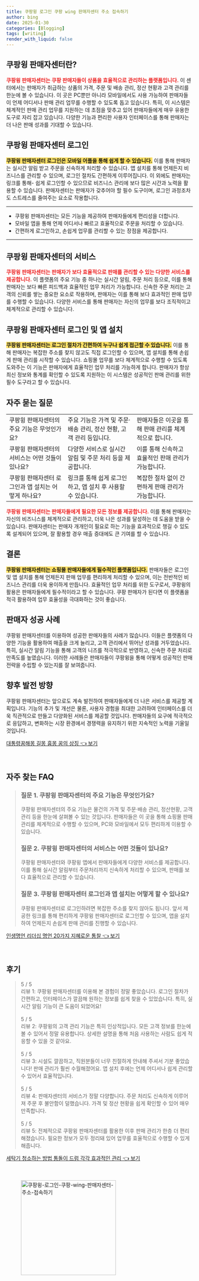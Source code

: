 ```yaml
---
title: 쿠팡윙 로그인 쿠팡 wing 판매자센터 주소 접속하기
author: bing
date: 2025-01-30
categories: [Blogging]
tags: [writing]
render_with_liquid: false
---
```



<h2 id='쿠팡윙_판매자센터란'>쿠팡윙 판매자센터란?</h2>

<p><b><span style="color: #ee2323;">쿠팡윙 판매자센터는 쿠팡 판매자들이 상품을 효율적으로 관리하는 플랫폼입니다.</span></b> 이 센터에서는 판매자가 취급하는 상품의 가격, 주문 및 배송 관리, 정산 현황과 고객 관리를 한눈에 볼 수 있습니다. 이 곳은 PC뿐만 아니라 모바일에서도 사용 가능하여 판매자들이 언제 어디서나 판매 관리 업무를 수행할 수 있도록 돕고 있습니다. 특히, 이 시스템은 체계적인 판매 관리 업무를 지원하는 데 초점을 맞추고 있어 판매자들에게 매우 유용한 도구로 자리 잡고 있습니다. 다양한 기능과 편리한 사용자 인터페이스를 통해 판매자는 더 나은 판매 성과를 기대할 수 있습니다.</p>

<h2 id='판매자센터_로그인'>쿠팡윙 판매자센터 로그인</h2>

<p><b><span style="background-color: #ffe066;">쿠팡윙 판매자센터 로그인은 모바일 어플을 통해 쉽게 할 수 있습니다.</span></b> 이를 통해 판매자는 실시간 알림 받고 주문을 신속하게 처리할 수 있습니다. 앱 설치를 통해 언제든지 비즈니스를 관리할 수 있으며, 로그인 절차도 간편하게 이루어집니다. 이 외에도 판매자는 링크를 통해- 쉽게 로그인할 수 있으므로 비즈니스 관리에 보다 많은 시간과 노력을 활용할 수 있습니다. 판매자센터는 판매자가 갖추어야 할 필수 도구이며, 로그인 과정조차도 스트레스를 줄여주는 요소로 작용합니다.</p>

<hr />

<ul>
    <li>쿠팡윙 판매자센터는 모든 기능을 제공하여 판매자들에게 편리성을 더합니다.</li>
    <li>모바일 앱을 통해 언제 어디서나 빠르고 효율적으로 주문을 처리할 수 있습니다.</li>
    <li>간편하게 로그인하고, 손쉽게 업무를 관리할 수 있는 장점을 제공합니다.</li>
</ul>

<hr />

<h2 id='쿠팡윙_판매자센터의_서비스'>쿠팡윙 판매자센터의 서비스</h2>

<p><b><span style="color: #ee2323;">쿠팡윙 판매자센터는 판매자가 보다 효율적으로 판매를 관리할 수 있는 다양한 서비스를 제공합니다.</span></b> 이 플랫폼의 주요 기능 중 하나는 실시간 알림, 주문 처리 등으로, 이를 통해 판매자는 보다 빠른 피드백과 효율적인 업무 처리가 가능합니다. 신속한 주문 처리는 고객의 신뢰를 쌓는 중요한 요소로 작용하며, 판매자는 이를 통해 보다 효과적인 판매 업무를 수행할 수 있습니다. 다양한 서비스를 통해 판매자는 자신의 업무를 보다 조직적이고 체계적으로 관리할 수 있습니다.</p>

<h2 id='로그인_및_앱_설치'>쿠팡윙 판매자센터 로그인 및 앱 설치</h2>

<p><b><span style="background-color: #ffe066;">쿠팡윙 판매자센터는 로그인 절차가 간편하여 누구나 쉽게 접근할 수 있습니다.</span></b> 이를 통해 판매자는 복잡한 주소를 찾지 않고도 직접 로그인할 수 있으며, 앱 설치를 통해 손쉽게 판매 관리를 시작할 수 있습니다. 쇼핑몰 업무를 보다 체계적으로 수행할 수 있도록 도와주는 이 기능은 판매자에게 효율적인 업무 처리를 가능하게 합니다. 판매자가 항상 최신 정보와 통계를 확인할 수 있도록 지원하는 이 시스템은 성공적인 판매 관리를 위한 필수 도구라고 할 수 있습니다.</p>

<h2 id='자주_묻는_질문'>자주 묻는 질문</h2>

<table>
    <tr>
        <td>쿠팡윙 판매자센터의 주요 기능은 무엇인가요?</td>
        <td>주요 기능은 가격 및 주문·배송 관리, 정산 현황, 고객 관리 등입니다.</td>
        <td>판매자들은 이곳을 통해 판매 관리를 체계적으로 합니다.</td>
    </tr>
    <tr>
        <td>쿠팡윙 판매자센터의 서비스는 어떤 것들이 있나요?</td>
        <td>다양한 서비스로 실시간 알림 및 주문 처리 등을 제공합니다.</td>
        <td>이를 통해 신속하고 효율적인 판매 관리가 가능합니다.</td>
    </tr>
    <tr>
        <td>쿠팡윙 판매자센터 로그인과 앱 설치는 어떻게 하나요?</td>
        <td>링크를 통해 쉽게 로그인하고, 앱 설치 후 사용할 수 있습니다.</td>
        <td>복잡한 절차 없이 간편하게 판매 관리가 가능합니다.</td>
    </tr>
</table>

<p><b><span style="color: #ee2323;">쿠팡윙 판매자센터는 판매자들에게 필요한 모든 정보를 제공합니다.</span></b> 이를 통해 판매자는 자신의 비즈니스를 체계적으로 관리하고, 더욱 나은 성과를 달성하는 데 도움을 받을 수 있습니다. 판매자센터는 판매자 개개인이 필요로 하는 기능을 효과적으로 챙길 수 있도록 설계되어 있으며, 잘 활용할 경우 매출 증대에도 큰 기여를 할 수 있습니다.</p>

<h2 id='결론'>결론</h2>

<p><b><span style="background-color: #ffe066;">쿠팡윙 판매자센터는 쇼핑몰 판매자들에게 필수적인 플랫폼입니다.</span></b> 판매자들은 로그인 및 앱 설치를 통해 언제든지 판매 업무를 편리하게 처리할 수 있으며, 이는 전반적인 비즈니스 관리를 더욱 용이하게 만듭니다. 효율적인 업무 처리를 위한 도구로서, 쿠팡윙의 활용은 판매자들에게 필수적이라고 할 수 있습니다. 쿠팡 판매자가 된다면 이 플랫폼을 적극 활용하여 업무 효율성을 극대화하는 것이 좋습니다.</p>

<h2 id='판매자_성공_사례'>판매자 성공 사례</h2>

<p>쿠팡윙 판매자센터를 이용하여 성공한 판매자들의 사례가 많습니다. 이들은 플랫폼의 다양한 기능을 활용하여 매출을 크게 늘리고, 고객 관리에서 뛰어난 성과를 거두었습니다. 특히, 실시간 알림 기능을 통해 고객의 니즈를 적극적으로 반영하고, 신속한 주문 처리로 만족도를 높였습니다. 이러한 사례들은 판매자들이 쿠팡윙을 통해 어떻게 성공적인 판매 전략을 수립할 수 있는지를 잘 보여줍니다.</p>

<h2 id='향후_발전'>향후 발전 방향</h2>

<p>쿠팡윙 판매자센터는 앞으로도 계속 발전하여 판매자들에게 더 나은 서비스를 제공할 계획입니다. 기능의 추가 및 개선은 물론, 사용자 경험을 최대한 고려하여 인터페이스를 더욱 직관적으로 만들고 다양화된 서비스를 제공할 것입니다. 판매자들의 요구에 적극적으로 응답하고, 변화하는 시장 환경에서 경쟁력을 유지하기 위한 지속적인 노력을 기울일 것입니다.</p>


<p><a class="click-button" title="대통령꿈해몽 길몽 흉몽 꿈의 상징" href="https://24nara.github.io/posts/%EB%8C%80%ED%86%B5%EB%A0%B9%EA%BF%88%ED%95%B4%EB%AA%BD-%EA%B8%B8%EB%AA%BD-%ED%9D%89%EB%AA%BD-%EA%BF%88%EC%9D%98-%EC%83%81%EC%A7%95/" rel="dofollow">대통령꿈해몽 길몽 흉몽 꿈의 상징 👈 보기</a></p><br>
<h2 id='자주_찾는_FAQ'>자주 찾는 FAQ</h2>
<div itemscope="" itemtype="https://schema.org/FAQPage"> 
<blockquote> 
<div itemscope="" itemprop="mainEntity" itemtype="https://schema.org/Question"> 
<h3 itemprop="name">질문 1. 쿠팡윙 판매자센터의 주요 기능은 무엇인가요?</h3> 
<div itemscope="" itemprop="acceptedAnswer" itemtype="https://schema.org/Answer"> 
<span itemprop="text"> 
<p>쿠팡윙 판매자센터의 주요 기능은 물건의 가격 및 주문·배송 관리, 정산현황, 고객관리 등을 한눈에 살펴볼 수 있는 것입니다. 판매자들은 이 곳을 통해 쇼핑몰 판매 관리를 체계적으로 수행할 수 있으며, PC와 모바일에서 모두 편리하게 이용할 수 있습니다.</p> 
</span> 
</div> 
</div> 

<div itemscope="" itemprop="mainEntity" itemtype="https://schema.org/Question"> 
<h3 itemprop="name">질문 2. 쿠팡윙 판매자센터의 서비스는 어떤 것들이 있나요?</h3> 
<div itemscope="" itemprop="acceptedAnswer" itemtype="https://schema.org/Answer"> 
<span itemprop="text"> 
<p>쿠팡윙 판매자센터와 쿠팡윙 앱에서 판매자들에게 다양한 서비스를 제공합니다. 이를 통해 실시간 알림부터 주문처리까지 신속하게 처리할 수 있으며, 판매를 보다 효율적으로 관리할 수 있습니다.</p> 
</span> 
</div> 
</div> 

<div itemscope="" itemprop="mainEntity" itemtype="https://schema.org/Question"> 
<h3 itemprop="name">질문 3. 쿠팡윙 판매자센터 로그인과 앱 설치는 어떻게 할 수 있나요?</h3> 
<div itemscope="" itemprop="acceptedAnswer" itemtype="https://schema.org/Answer"> 
<span itemprop="text"> 
<p>쿠팡윙 판매자센터로 로그인하려면 복잡한 주소를 찾지 않아도 됩니다. 앞서 제공한 링크를 통해 편리하게 쿠팡윙 판매자센터로 로그인할 수 있으며, 앱을 설치하여 언제든지 손쉽게 판매 관리를 진행할 수 있습니다.</p> 
</span> 
</div> 
</div> 
</blockquote> 
</div>
<p><a class="click-button" title="인생명언 리더십 명언 20가지 지혜로운 통찰" href="https://24nara.github.io/posts/%EC%9D%B8%EC%83%9D%EB%AA%85%EC%96%B8-%EB%A6%AC%EB%8D%94%EC%8B%AD-%EB%AA%85%EC%96%B8-20%EA%B0%80%EC%A7%80-%EC%A7%80%ED%98%9C%EB%A1%9C%EC%9A%B4-%ED%86%B5%EC%B0%B0/" rel="dofollow">인생명언 리더십 명언 20가지 지혜로운 통찰 👈 보기</a></p><br>
<h2 id='후기'>후기</h2>
<div itemscope itemtype="https://schema.org/Product">
  <blockquote>
  <div itemprop="review" itemscope itemtype="https://schema.org/Review">
      <div itemprop="reviewRating" itemscope itemtype="https://schema.org/Rating"> <span itemprop="ratingValue">5</span> / <span itemprop="bestRating">5</span> </div>
      <span itemprop="reviewBody">리뷰 1: 쿠팡윙 판매자센터를 이용해 본 경험이 정말 좋았습니다. 로그인 절차가 간편하고, 인터페이스가 깔끔해 원하는 정보를 쉽게 찾을 수 있었습니다. 특히, 실시간 알림 기능이 큰 도움이 되었어요!</span>
  </div>
  <br>
  <div itemprop="review" itemscope itemtype="https://schema.org/Review">
      <div itemprop="reviewRating" itemscope itemtype="https://schema.org/Rating"> <span itemprop="ratingValue">5</span> / <span itemprop="bestRating">5</span> </div>
      <span itemprop="reviewBody">리뷰 2: 쿠팡윙의 고객 관리 기능은 특히 인상적입니다. 모든 고객 정보를 한눈에 볼 수 있어서 정말 유용합니다. 상세한 설명을 통해 처음 사용하는 사람도 쉽게 적응할 수 있을 것 같아요.</span>
  </div>
  <br>
  <div itemprop="review" itemscope itemtype="https://schema.org/Review">
      <div itemprop="reviewRating" itemscope itemtype="https://schema.org/Rating"> <span itemprop="ratingValue">5</span> / <span itemprop="bestRating">5</span> </div>
      <span itemprop="reviewBody">리뷰 3: 시설도 깔끔하고, 직원분들이 너무 친절하게 안내해 주셔서 기분 좋았습니다! 판매 관리가 훨씬 수월해졌어요. 앱 설치 후에는 언제 어디서나 쉽게 관리할 수 있어서 효율적입니다.</span>
  </div>
  <br>
  <div itemprop="review" itemscope itemtype="https://schema.org/Review">
      <div itemprop="reviewRating" itemscope itemtype="https://schema.org/Rating"> <span itemprop="ratingValue">5</span> / <span itemprop="bestRating">5</span> </div>
      <span itemprop="reviewBody">리뷰 4: 판매자센터의 서비스가 정말 다양합니다. 주문 처리도 신속하게 이루어져 주문 후 불안함이 덜했습니다. 가격 및 정산 현황을 쉽게 확인할 수 있어 매우 만족합니다.</span>
  </div>
  <br>
  <div itemprop="review" itemscope itemtype="https://schema.org/Review">
      <div itemprop="reviewRating" itemscope itemtype="https://schema.org/Rating"> <span itemprop="ratingValue">5</span> / <span itemprop="bestRating">5</span> </div>
      <span itemprop="reviewBody">리뷰 5: 전체적으로 쿠팡윙 판매자센터를 활용한 이후 판매 관리가 한층 더 편리해졌습니다. 필요한 정보가 모두 정리돼 있어 업무를 효율적으로 수행할 수 있게 해줍니다.</span>
  </div>
  </blockquote>
</div>
<p><a class="click-button" title="세탁기 청소하는 방법 통돌이 드럼 각각 효과적인 관리" href="https://24nara.github.io/posts/%EC%84%B8%ED%83%81%EA%B8%B0-%EC%B2%AD%EC%86%8C%ED%95%98%EB%8A%94-%EB%B0%A9%EB%B2%95-%ED%86%B5%EB%8F%8C%EC%9D%B4-%EB%93%9C%EB%9F%BC-%EA%B0%81%EA%B0%81-%ED%9A%A8%EA%B3%BC%EC%A0%81%EC%9D%B8-%EA%B4%80%EB%A6%AC/" rel="dofollow">세탁기 청소하는 방법 통돌이 드럼 각각 효과적인 관리 👈 보기</a></p><br>
<figure class="image"><img src="https://24nara.github.io/assets/img/thumbnail/쿠팡윙-로그인-쿠팡-wing-판매자센터-주소-접속하기.webp" alt="쿠팡윙-로그인-쿠팡-wing-판매자센터-주소-접속하기" width="256" height="256"></figure>